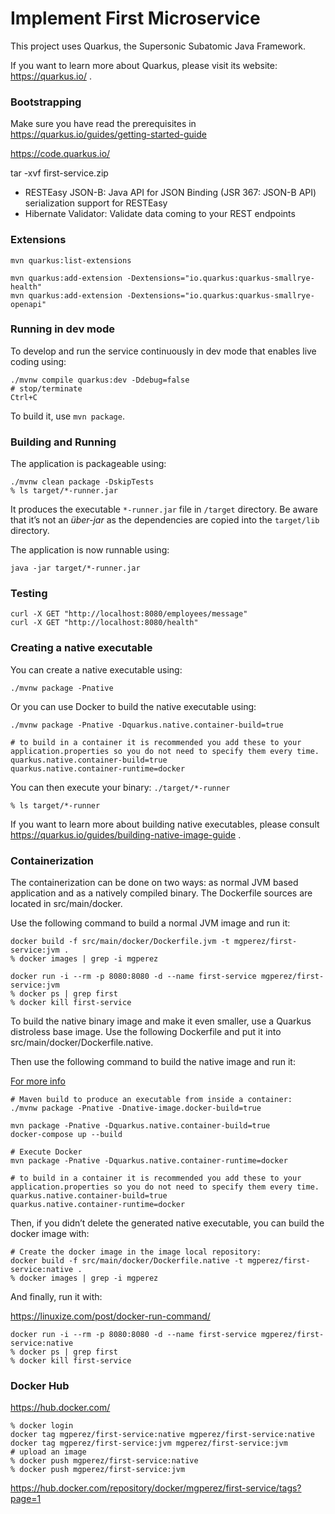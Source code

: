 # Implement First Microservice

This project uses Quarkus, the Supersonic Subatomic Java Framework.

If you want to learn more about Quarkus, please visit its website: https://quarkus.io/ .

### Bootstrapping

Make sure you have read the prerequisites in https://quarkus.io/guides/getting-started-guide

https://code.quarkus.io/

tar -xvf first-service.zip

- RESTEasy JSON-B:  Java API for JSON Binding (JSR 367: JSON-B API) serialization support for RESTEasy
- Hibernate Validator: Validate data coming to your REST endpoints

### Extensions

```
mvn quarkus:list-extensions

mvn quarkus:add-extension -Dextensions="io.quarkus:quarkus-smallrye-health"
mvn quarkus:add-extension -Dextensions="io.quarkus:quarkus-smallrye-openapi"
```

### Running in dev mode

To develop and run the service continuously in dev mode that enables live coding using:
```
./mvnw compile quarkus:dev -Ddebug=false
# stop/terminate
Ctrl+C
```

To build it, use `mvn package`.

### Building and Running

The application is packageable using:

```
./mvnw clean package -DskipTests
% ls target/*-runner.jar
```

It produces the executable `*-runner.jar` file in `/target` directory.
Be aware that it’s not an _über-jar_ as the dependencies are copied into the `target/lib` directory.

The application is now runnable using:

```
java -jar target/*-runner.jar
```

### Testing

```
curl -X GET "http://localhost:8080/employees/message"
curl -X GET "http://localhost:8080/health"
```

### Creating a native executable

You can create a native executable using: 

```
./mvnw package -Pnative
```

Or you can use Docker to build the native executable using:

```
./mvnw package -Pnative -Dquarkus.native.container-build=true

# to build in a container it is recommended you add these to your application.properties so you do not need to specify them every time.
quarkus.native.container-build=true
quarkus.native.container-runtime=docker
```

You can then execute your binary: `./target/*-runner`

```
% ls target/*-runner
```

If you want to learn more about building native executables, please consult https://quarkus.io/guides/building-native-image-guide .

### Containerization

The containerization can be done on two ways: as normal JVM based application and as a natively compiled binary. The Dockerfile sources are located in src/main/docker.

Use the following command to build a normal JVM image and run it:

```
docker build -f src/main/docker/Dockerfile.jvm -t mgperez/first-service:jvm .
% docker images | grep -i mgperez

docker run -i --rm -p 8080:8080 -d --name first-service mgperez/first-service:jvm
% docker ps | grep first
% docker kill first-service
```

To build the native binary image and make it even smaller, use a Quarkus distroless base image. Use the following Dockerfile and put it into src/main/docker/Dockerfile.native.

Then use the following command to build the native image and run it:

[For more info](https://quarkus.io/guides/building-native-image#creating-a-container)

```
# Maven build to produce an executable from inside a container:
./mvnw package -Pnative -Dnative-image.docker-build=true

mvn package -Pnative -Dquarkus.native.container-build=true
docker-compose up --build

# Execute Docker
mvn package -Pnative -Dquarkus.native.container-runtime=docker

# to build in a container it is recommended you add these to your application.properties so you do not need to specify them every time.
quarkus.native.container-build=true
quarkus.native.container-runtime=docker
```

Then, if you didn’t delete the generated native executable, you can build the docker image with:

```
# Create the docker image in the image local repository:
docker build -f src/main/docker/Dockerfile.native -t mgperez/first-service:native .
% docker images | grep -i mgperez
```

And finally, run it with:

https://linuxize.com/post/docker-run-command/

```
docker run -i --rm -p 8080:8080 -d --name first-service mgperez/first-service:native
% docker ps | grep first
% docker kill first-service
```

### Docker Hub

https://hub.docker.com/

```
% docker login
docker tag mgperez/first-service:native mgperez/first-service:native
docker tag mgperez/first-service:jvm mgperez/first-service:jvm
# upload an image
% docker push mgperez/first-service:native
% docker push mgperez/first-service:jvm
```

https://hub.docker.com/repository/docker/mgperez/first-service/tags?page=1